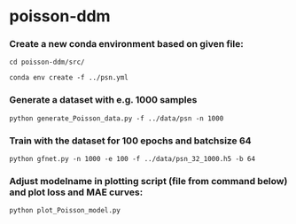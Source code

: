 # poisson-ddm

### Create a new conda environment based on given file:
`cd poisson-ddm/src/`

`conda env create -f ../psn.yml`

### Generate a dataset with e.g. 1000 samples
`python generate_Poisson_data.py -f ../data/psn -n 1000`

### Train with the dataset for 100 epochs and batchsize 64
`python gfnet.py -n 1000 -e 100 -f ../data/psn_32_1000.h5 -b 64`

### Adjust modelname in plotting script (file from command below) and plot loss and MAE curves:
`python plot_Poisson_model.py`

